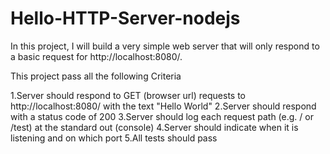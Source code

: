 # Hello-HTTP-Server-nodejs
 In this project, I will build a very simple web server that will only respond to a basic request for http://localhost:8080/.


This project pass all the following Criteria

1.Server should respond to GET (browser url) requests to http://localhost:8080/ with the text "Hello World"
2.Server should respond with a status code of 200
3.Server should log each request path (e.g. / or /test) at the standard out (console)
4.Server should indicate when it is listening and on which port
5.All tests should pass
